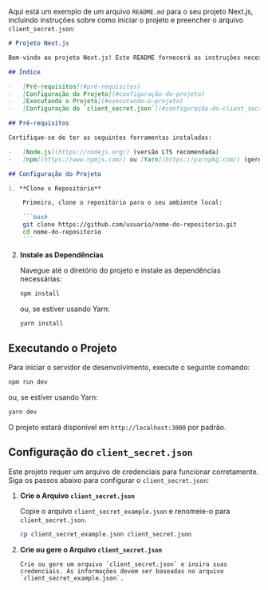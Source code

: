 Aqui está um exemplo de um arquivo `README.md` para o seu projeto Next.js, incluindo instruções sobre como iniciar o projeto e preencher o arquivo `client_secret.json`:

````markdown
# Projeto Next.js

Bem-vindo ao projeto Next.js! Este README fornecerá as instruções necessárias para iniciar o projeto e configurar o arquivo de credenciais.

## Índice

-   [Pré-requisitos](#pré-requisitos)
-   [Configuração do Projeto](#configuração-do-projeto)
-   [Executando o Projeto](#executando-o-projeto)
-   [Configuração do `client_secret.json`](#configuração-do-client_secretjson)

## Pré-requisitos

Certifique-se de ter as seguintes ferramentas instaladas:

-   [Node.js](https://nodejs.org/) (versão LTS recomendada)
-   [npm](https://www.npmjs.com/) ou [Yarn](https://yarnpkg.com/) (gerenciador de pacotes)

## Configuração do Projeto

1. **Clone o Repositório**

    Primeiro, clone o repositório para o seu ambiente local:

    ```bash
    git clone https://github.com/usuario/nome-do-repositorio.git
    cd nome-do-repositorio
    ```
````

2. **Instale as Dependências**

    Navegue até o diretório do projeto e instale as dependências necessárias:

    ```bash
    npm install
    ```

    ou, se estiver usando Yarn:

    ```bash
    yarn install
    ```

## Executando o Projeto

Para iniciar o servidor de desenvolvimento, execute o seguinte comando:

```bash
npm run dev
```

ou, se estiver usando Yarn:

```bash
yarn dev
```

O projeto estará disponível em `http://localhost:3000` por padrão.

## Configuração do `client_secret.json`

Este projeto requer um arquivo de credenciais para funcionar corretamente. Siga os passos abaixo para configurar o `client_secret.json`:

1.  **Crie o Arquivo `client_secret.json`**

    Copie o arquivo `client_secret_example.json` e renomeie-o para `client_secret.json`.

    ```bash
    cp client_secret_example.json client_secret.json
    ```

2.  **Crie ou gere o Arquivo `client_secret.json`**

        Crie ou gere um arquivo `client_secret.json` e insira suas credenciais. As informações devem ser baseadas no arquivo `client_secret_example.json`.

